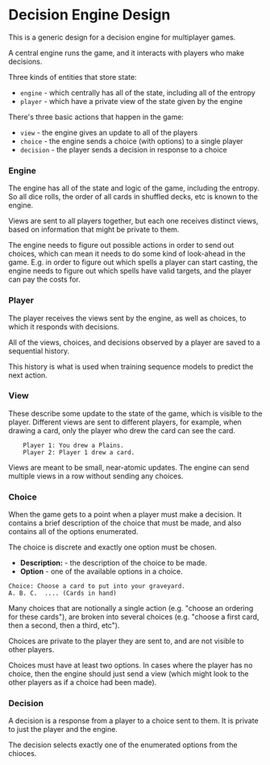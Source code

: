 # Decision Engine Design

This is a generic design for a decision engine for multiplayer games.

A central engine runs the game, and it interacts with players who make decisions.

Three kinds of entities that store state:
* `engine` - which centrally has all of the state, including all of the entropy
* `player` - which have a private view of the state given by the engine

There's three basic actions that happen in the game:
* `view` - the engine gives an update to all of the players
* `choice` - the engine sends a choice (with options) to a single player
* `decision` - the player sends a decision in response to a choice

### Engine

The engine has all of the state and logic of the game, including the entropy.
So all dice rolls, the order of all cards in shuffled decks, etc is known to the engine.

Views are sent to all players together, but each one receives distinct views,
based on information that might be private to them.

The engine needs to figure out possible actions in order to send out choices,
which can mean it needs to do some kind of look-ahead in the game.
E.g. in order to figure out which spells a player can start casting,
the engine needs to figure out which spells have valid targets,
and the player can pay the costs for.

### Player

The player receives the views sent by the engine, as well as choices, to which it responds with decisions.

All of the views, choices, and decisions observed by a player are saved to a sequential history.

This history is what is used when training sequence models to predict the next action.

### View

These describe some update to the state of the game, which is visible to the player.
Different views are sent to different players, for example, when drawing a card,
only the player who drew the card can see the card.

```
    Player 1: You drew a Plains.
    Player 2: Player 1 drew a card.
```

Views are meant to be small, near-atomic updates.
The engine can send multiple views in a row without sending any choices.

### Choice

When the game gets to a point when a player must make a decision.
It contains a brief description of the choice that must be made,
and also contains all of the options enumerated.

The choice is discrete and exactly one option must be chosen.

* **Description:** - the description of the choice to be made.
* **Option** - one of the available options in a choice.

```
Choice: Choose a card to put into your graveyard.
A. B. C.  .... (Cards in hand)
```

Many choices that are notionally a single action (e.g. "choose an ordering for these cards"),
are broken into several choices (e.g. "choose a first card, then a second, then a third, etc").

Choices are private to the player they are sent to,
and are not visible to other players.

Choices must have at least two options.  In cases where the player has no choice,
then the engine should just send a view
(which might look to the other players as if a choice had been made).

### Decision

A decision is a response from a player to a choice sent to them.
It is private to just the player and the engine.

The decision selects exactly one of the enumerated options from the chioces.
